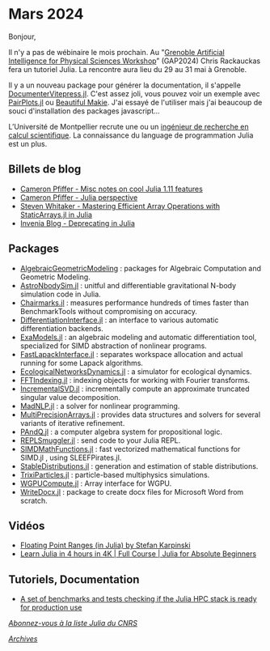 # Mars 2024 

Bonjour, 

Il n'y a pas de wébinaire le mois prochain. Au "[Grenoble Artificial Intelligence for Physical Sciences Workshop](https://gap2024.sciencesconf.org)” (GAP2024) Chris Rackauckas fera un tutoriel
Julia. La rencontre aura lieu du 29 au 31 mai à Grenoble.

Il y a un nouveau package pour générer la documentation, il s'appelle [DocumenterVitepress.jl](https://github.com/LuxDL/DocumenterVitepress.jl). C'est assez joli, vous pouvez voir un exemple avec [PairPlots.jl](https://sefffal.github.io/PairPlots.jl/dev/) ou [Beautiful Makie](https://beautiful.makie.org). J'ai essayé de l'utiliser mais j'ai beaucoup de souci d'installation des packages javascript...

L’Université de Montpellier recrute une ou un [ingénieur de recherche en calcul scientifique](https://umemplois.umontpellier.fr/poste/download_fiche/52423). La connaissance du language de programmation Julia est un plus.

## Billets de blog

- [Cameron Pfiffer - Misc notes on cool Julia 1.11 features]( https://cameron.pfiffer.org/blog/julia-1.11/)
- [Cameron Pfiffer - Julia perspective](https://cameron.pfiffer.org/blog/julia-perspective/)
- [Steven Whitaker - Mastering Efficient Array Operations with StaticArrays.jl in Julia]( https://blog.glcs.io/staticarrays)
- [Invenia Blog - Deprecating in Julia](https://invenia.github.io/blog/2022/06/17/deprecating-in-julia/)

## Packages

- [AlgebraicGeometricModeling](https://github.com/AlgebraicGeometricModeling) : packages for Algebraic Computation and Geometric Modeling.
- [AstroNbodySim.jl](https://github.com/JuliaAstroSim/AstroNbodySim.jl) : unitful and differentiable gravitational N-body simulation code in Julia.
- [Chairmarks.jl](https://github.com/LilithHafner/Chairmarks.jl) : measures performance hundreds of times faster than BenchmarkTools without compromising on accuracy.
- [DifferentiationInterface.jl](https://github.com/gdalle/DifferentiationInterface.jl) : an interface to various automatic differentiation backends.
- [ExaModels.jl](https://github.com/exanauts/ExaModels.jl) : an algebraic modeling and automatic differentiation tool, specialized for SIMD abstraction of nonlinear programs.
- [FastLapackInterface.jl](https://github.com/DynareJulia/FastLapackInterface.jl) : separates workspace allocation and actual running for some Lapack algorithms.
- [EcologicalNetworksDynamics.jl](https://github.com/BecksLab/EcologicalNetworksDynamics.jl) : a simulator for ecological dynamics.
- [FFTIndexing.jl](https://github.com/brainandforce/FFTIndexing.jl) : indexing objects for working with Fourier transforms.
- [IncrementalSVD.jl](https://github.com/JuliaLinearAlgebra/IncrementalSVD.jl) : incrementally compute an approximate truncated singular value decomposition.
- [MadNLP.jl](https://github.com/MadNLP/MadNLP.jl) : a solver for nonlinear programming.
- [MultiPrecisionArrays.jl](https://github.com/ctkelley/MultiPrecisionArrays.jl) : provides data structures and solvers for several variants of iterative refinement.
- [PAndQ.jl](https://github.com/jakobjpeters/PAndQ.jl) : a computer algebra system for propositional logic.
- [REPLSmuggler.jl](https://github.com/Klafyvel/REPLSmuggler.jl) : send code to your Julia REPL.
- [SIMDMathFunctions.jl](https://github.com/ClimFlows/SIMDMathFunctions.jl) : fast vectorized mathematical functions for SIMD.jl , using SLEEFPirates.jl.
- [StableDistributions.jl](https://github.com/jaksle/StableDistributions.jl) : generation and estimation of stable distributions.
- [TrixiParticles.jl](https://github.com/trixi-framework/TrixiParticles.jl) : particle-based multiphysics simulations.
- [WGPUCompute.jl](https://github.com/JuliaWGPU/WGPUCompute.jl) : Array interface for WGPU.
- [WriteDocx.jl](https://github.com/PumasAI/WriteDocx.jl) : package to create docx files for Microsoft Word from scratch.

## Vidéos

- [Floating Point Ranges (in Julia) by Stefan Karpinski](https://youtu.be/F6tAksgboA8?si=_lAJCHPa90sssqRw)
- [Learn Julia in 4 hours in 4K | Full Course | Julia for Absolute Beginners](https://youtu.be/KlorfxsdWDw?si=ksMwyGrIbOAm-4DB)

## Tutoriels, Documentation

- [A set of benchmarks and tests checking if the Julia HPC stack is ready for production use](https://github.com/PTsolvers/HPCBenchmarks.jl)


[*Abonnez-vous à la liste Julia du CNRS*](https://listes.services.cnrs.fr/wws/subscribe/julia)

[*Archives*](https://pnavaro.github.io/NouvellesJulia)
